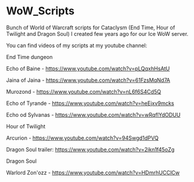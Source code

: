 # WoW_Scripts
Bunch of World of Warcraft scripts for Cataclysm (End Time, Hour of Twilight and Dragon Soul) I created few years ago for our Ice WoW server.

You can find videos of my scripts at my youtube channel: 

End Time dungeon

Echo of Baine - https://www.youtube.com/watch?v=pLQqxhHsAtU

Jaina of Jaina - https://www.youtube.com/watch?v=61FzsMqNd7A

Murozond - https://www.youtube.com/watch?v=nL6f6S4Cd5Q

Echo of Tyrande - https://www.youtube.com/watch?v=heEjxv9mcks

Echo od Sylvanas - https://www.youtube.com/watch?v=wRqflYdODUU

Hour of Twilight

Arcurion - https://www.youtube.com/watch?v=94Swgd1dPVQ

Dragon Soul trailer: https://www.youtube.com/watch?v=2ikn1f45oZg

Dragon Soul

Warlord Zon'ozz - https://www.youtube.com/watch?v=HDmrhUCClCw
